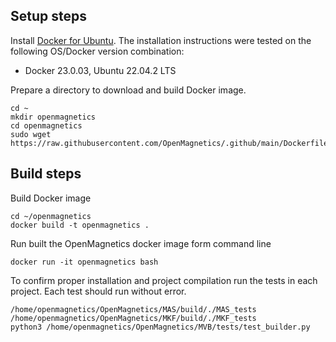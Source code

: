 ## Setup steps

 Install [Docker for Ubuntu](https://docs.docker.com/engine/install/ubuntu).  The installation instructions were tested on the following OS/Docker version combination:
- Docker 23.0.03,  Ubuntu 22.04.2 LTS

Prepare a directory to download and build Docker image.  
```
cd ~
mkdir openmagnetics
cd openmagnetics
sudo wget https://raw.githubusercontent.com/OpenMagnetics/.github/main/Dockerfile
```

## Build steps

Build Docker image

```
cd ~/openmagnetics
docker build -t openmagnetics .
```

Run built the OpenMagnetics docker image form command line

```
docker run -it openmagnetics bash
```

To confirm proper installation and project compilation run the tests in each project.  Each test should run without error.

```
/home/openmagnetics/OpenMagnetics/MAS/build/./MAS_tests
/home/openmagnetics/OpenMagnetics/MKF/build/./MKF_tests
python3 /home/openmagnetics/OpenMagnetics/MVB/tests/test_builder.py
```
